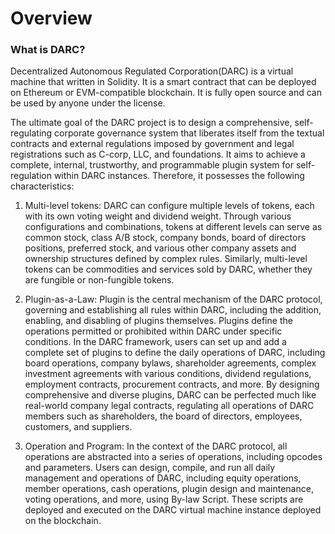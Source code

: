# Overview

### What is DARC?

Decentralized Autonomous Regulated Corporation(DARC) is a virtual machine that written in Solidity. It is a smart contract that can be deployed on Ethereum or EVM-compatible blockchain. It is fully open source and can be used by anyone under the license.

The ultimate goal of the DARC project is to design a comprehensive, self-regulating corporate governance system that liberates itself from the textual contracts and external regulations imposed by government and legal registrations such as C-corp, LLC, and foundations. It aims to achieve a complete, internal, trustworthy, and programmable plugin system for self-regulation within DARC instances. Therefore, it possesses the following characteristics:

1. Multi-level tokens: DARC can configure multiple levels of tokens, each with its own voting weight and dividend weight. Through various configurations and combinations, tokens at different levels can serve as common stock, class A/B stock, company bonds, board of directors positions, preferred stock, and various other company assets and ownership structures defined by complex rules. Similarly, multi-level tokens can be commodities and services sold by DARC, whether they are fungible or non-fungible tokens.

2. Plugin-as-a-Law: Plugin is the central mechanism of the DARC protocol, governing and establishing all rules within DARC, including the addition, enabling, and disabling of plugins themselves. Plugins define the operations permitted or prohibited within DARC under specific conditions. In the DARC framework, users can set up and add a complete set of plugins to define the daily operations of DARC, including board operations, company bylaws, shareholder agreements, complex investment agreements with various conditions, dividend regulations, employment contracts, procurement contracts, and more. By designing comprehensive and diverse plugins, DARC can be perfected much like real-world company legal contracts, regulating all operations of DARC members such as shareholders, the board of directors, employees, customers, and suppliers.

3. Operation and Program: In the context of the DARC protocol, all operations are abstracted into a series of operations, including opcodes and parameters. Users can design, compile, and run all daily management and operations of DARC, including equity operations, member operations, cash operations, plugin design and maintenance, voting operations, and more, using By-law Script. These scripts are deployed and executed on the DARC virtual machine instance deployed on the blockchain.